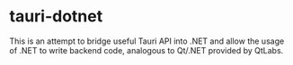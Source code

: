# tauri-dotnet

This is an attempt to bridge useful Tauri API into .NET and allow the usage of .NET to write backend code, analogous to Qt/.NET provided by QtLabs.
